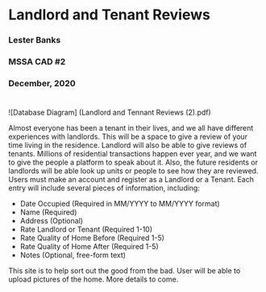# Landlord and Tenant Reviews


### Lester Banks
### MSSA CAD #2
### December, 2020

#
![Database Diagram] (Landlord and Tennant Reviews (2).pdf)

Almost everyone has been a tenant in their lives, and we all have different experiences with landlords.
This will be a space to give a review of your time living in the residence.
Landlord will also be able to give reviews of tenants. 
Millions of residential transactions happen ever year, and we want to give the people a platform to speak about it. 
Also, the future residents or landlords will be able look up units or people to see how they are reviewed. 
Users must make an account and register as a Landlord or a Tenant. 
Each entry will include several pieces of information, including:

* Date Occupied (Required in MM/YYYY to MM/YYYY format)
* Name (Required)
* Address (Optional)
* Rate Landlord or Tenant (Required 1-10)
* Rate Quality of Home Before (Required 1-5)
* Rate Quality of Home After (Required 1-5)
* Notes (Optional, free-form text)

This site is to help sort out the good from the bad.
User will be able to upload pictures of the home. 
More details to come. 


  
